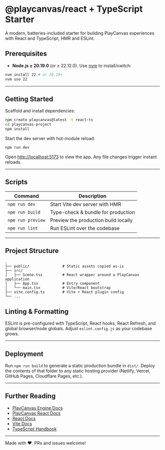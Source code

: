# @playcanvas/react + TypeScript Starter

A modern, batteries-included starter for building PlayCanvas experiences with React and TypeScript, HMR and ESLint.

## Prerequisites

* **Node.js ≥ 20.19.0** (or ≥ 22.12.0). Use [nvm](https://github.com/nvm-sh/nvm) to install/switch:

```bash
nvm install 22 # or 20.19+
nvm use 22
```

---

## Getting Started

Scaffold and install dependencies:

```bash
npm create playcanvas@latest -t react-ts
cd playcanvas-project
npm install
```

Start the dev server with hot-module reload:

```bash
npm run dev
```

Open <http://localhost:5173> to view the app. Any file changes trigger instant reloads.

---

## Scripts

| Command            | Description                          |
|--------------------|--------------------------------------|
| `npm run dev`      | Start Vite dev server with HMR       |
| `npm run build`    | Type-check & bundle for production   |
| `npm run preview`  | Preview the production build locally |
| `npm run lint`     | Run ESLint over the codebase         |

---

## Project Structure

```
.
├── public/               # Static assets copied as-is
├── src/
│   ├── Scene.tsx         # React wrapper around a PlayCanvas application
│   ├── App.tsx           # Entry component
│   └── main.tsx          # Vite/React bootstrap
├── vite.config.ts        # Vite + React plugin config
└── ...
```

## Linting & Formatting

ESLint is pre-configured with TypeScript, React hooks, React Refresh, and global browser/node globals. Adjust `eslint.config.js` as your codebase grows.

---

## Deployment

Run `npm run build` to generate a static production bundle in `dist/`. Deploy the contents of that folder to any static hosting provider (Netlify, Vercel, GitHub Pages, Cloudflare Pages, etc.).

---

## Further Reading

* [PlayCanvas Engine Docs](https://developer.playcanvas.com)
* [PlayCanvas React Docs](https://playcanvas-react.vercel.app)
* [React Docs](https://react.dev/)
* [Vite Docs](https://vitejs.dev/)
* [TypeScript Handbook](https://www.typescriptlang.org/docs/)

---

Made with ❤️. PRs and issues welcome!
